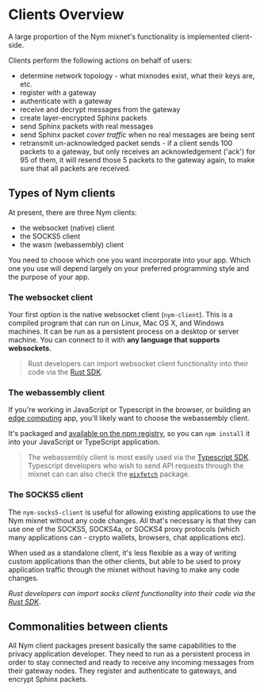 # Clients Overview

A large proportion of the Nym mixnet's functionality is implemented client-side. 

Clients perform the following actions on behalf of users: 

* determine network topology - what mixnodes exist, what their keys are, etc.
* register with a gateway
* authenticate with a gateway
* receive and decrypt messages from the gateway
* create layer-encrypted Sphinx packets
* send Sphinx packets with real messages
* send Sphinx packet _cover traffic_ when no real messages are being sent
* retransmit un-acknowledged packet sends - if a client sends 100 packets to a gateway, but only receives an acknowledgement ('ack') for 95 of them, it will resend those 5 packets to the gateway again, to make sure that all packets are received.  

## Types of Nym clients
At present, there are three Nym clients:

- the websocket (native) client
- the SOCKS5 client
- the wasm (webassembly) client

You need to choose which one you want incorporate into your app. Which one you use will depend largely on your preferred programming style and the purpose of your app.

### The websocket client
Your first option is the native websocket client (`nym-client`). This is a compiled program that can run on Linux, Mac OS X, and Windows machines. It can be run as a persistent process on a desktop or server machine. You can connect to it with **any language that supports websockets**. 

> Rust developers can import websocket client functionality into their code via the [Rust SDK](../sdk/rust/rust.md). 

### The webassembly client
If you're working in JavaScript or Typescript in the browser, or building an [edge computing](https://en.wikipedia.org/wiki/Edge_computing) app, you'll likely want to choose the webassembly client. 

It's packaged and [available on the npm registry](https://www.npmjs.com/package/@nymproject/nym-client-wasm), so you can `npm install` it into your JavaScript or TypeScript application. 

> The webassembly client is most easily used via the [Typescript SDK](../sdk/typescript.md). Typescript developers who wish to send API requests through the mixnet can can also check the [`mixfetch`]() package.

### The SOCKS5 client
The `nym-socks5-client` is useful for allowing existing applications to use the Nym mixnet without any code changes. All that's necessary is that they can use one of the SOCKS5, SOCKS4a, or SOCKS4 proxy protocols (which many applications can - crypto wallets, browsers, chat applications etc). 

When used as a standalone client, it's less flexible as a way of writing custom applications than the other clients, but able to be used to proxy application traffic through the mixnet without having to make any code changes. 

_Rust developers can import socks client functionality into their code via the [Rust SDK](../sdk/rust/rust.md)_.

## Commonalities between clients
All Nym client packages present basically the same capabilities to the privacy application developer. They need to run as a persistent process in order to stay connected and ready to receive any incoming messages from their gateway nodes. They register and authenticate to gateways, and encrypt Sphinx packets.
